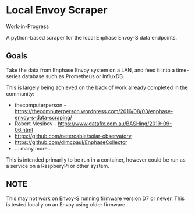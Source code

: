 Local Envoy Scraper
==================

Work-in-Progress

A python-based scraper for the local Enphase Envoy-S data endpoints.

## Goals

Take the data from Enphase Envoy system on a LAN, and feed it into a time-series database such as Prometheus or InfluxDB.

This is largely being achieved on the back of work already completed in the community:

* thecomputerperson - https://thecomputerperson.wordpress.com/2016/08/03/enphase-envoy-s-data-scraping/
* Robert Mesibov - https://www.datafix.com.au/BASHing/2019-09-06.html
* https://github.com/petercable/solar-observatory
* https://github.com/dlmcpaul/EnphaseCollector
* ... many more...

This is intended primarily to be run in a container, however could be run as a service on a RaspberyPi or other system.

## NOTE

This may not work on Envoy-S running firmware version D7 or newer. This is tested locally on an Envoy using older firmware.

